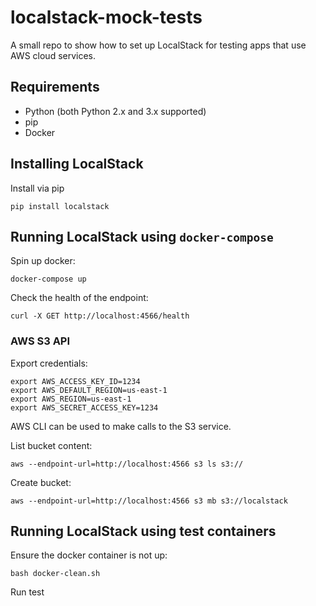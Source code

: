 # localstack-mock-tests
A small repo to show how to set up LocalStack for testing apps that use AWS cloud services.

## Requirements
- Python (both Python 2.x and 3.x supported)
- pip
- Docker

## Installing LocalStack
Install via pip
```
pip install localstack
```

## Running LocalStack using `docker-compose`
Spin up docker: 
```
docker-compose up
```
Check the health of the endpoint: 
```
curl -X GET http://localhost:4566/health
```

### AWS S3 API
Export credentials: 
```
export AWS_ACCESS_KEY_ID=1234
export AWS_DEFAULT_REGION=us-east-1
export AWS_REGION=us-east-1
export AWS_SECRET_ACCESS_KEY=1234
```
                       
AWS CLI can be used to make calls to the S3 service.

List bucket content: 
```
aws --endpoint-url=http://localhost:4566 s3 ls s3://
```
Create bucket: 
```
aws --endpoint-url=http://localhost:4566 s3 mb s3://localstack
```

## Running LocalStack using test containers
Ensure the docker container is not up: 
```
bash docker-clean.sh
```
Run test

             
